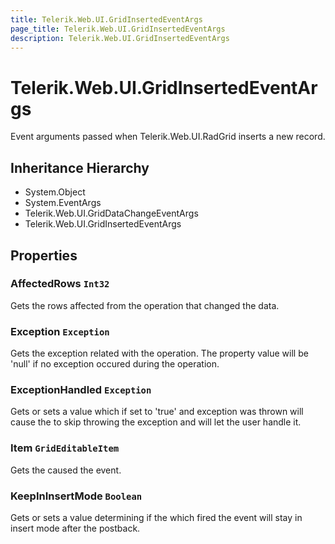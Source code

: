 ```yaml
---
title: Telerik.Web.UI.GridInsertedEventArgs
page_title: Telerik.Web.UI.GridInsertedEventArgs
description: Telerik.Web.UI.GridInsertedEventArgs
---
```


# Telerik.Web.UI.GridInsertedEventArgs

Event arguments passed when Telerik.Web.UI.RadGrid inserts a new record.

## Inheritance Hierarchy

* System.Object
* System.EventArgs
* Telerik.Web.UI.GridDataChangeEventArgs
* Telerik.Web.UI.GridInsertedEventArgs

## Properties

###  AffectedRows `Int32`

Gets the rows affected from the operation that changed the  data.

###  Exception `Exception`

Gets the exception related with the operation. The property value will be
            'null' if no exception occured during the operation.

###  ExceptionHandled `Exception`

Gets or sets a value which if set to 'true' and exception was thrown
            will cause the  to skip throwing the exception
            and will let the user handle it.

###  Item `GridEditableItem`

Gets the  caused the event.

###  KeepInInsertMode `Boolean`

Gets or sets a value determining if the  which
            fired the event will stay in insert mode after the postback.

